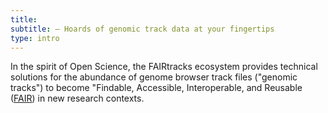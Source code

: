 ```yaml
---
title:
subtitle: – Hoards of genomic track data at your fingertips
type: intro
---
```


In the spirit of Open Science, the FAIRtracks ecosystem provides technical solutions for the
abundance of genome browser track files ("genomic tracks") to become "Findable, Accessible,
Interoperable, and Reusable ([FAIR](https://www.go-fair.org/fair-principles/)) in new research
contexts.
